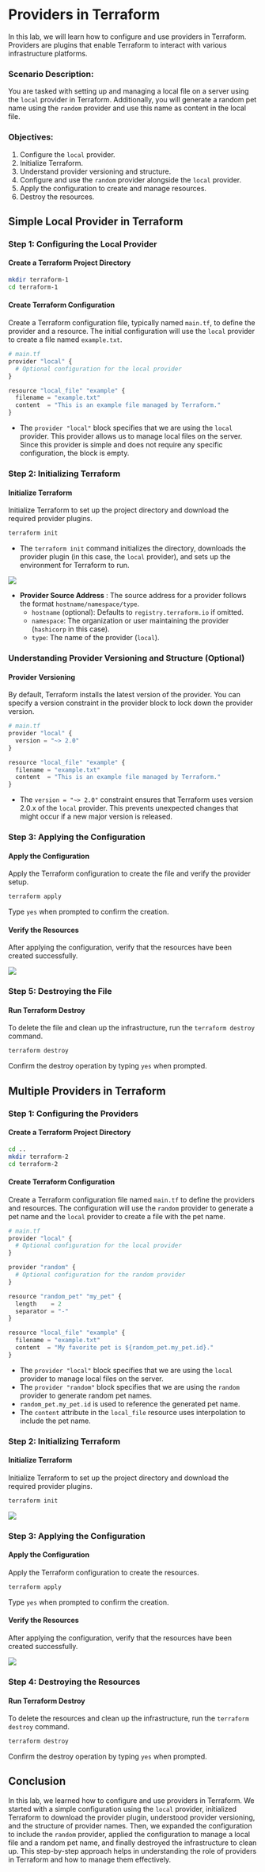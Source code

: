 # Providers in Terraform

In this lab, we will learn how to configure and use providers in Terraform. Providers are plugins that enable Terraform to interact with various infrastructure platforms.

### Scenario Description:
You are tasked with setting up and managing a local file on a server using the `local` provider in Terraform. Additionally, you will generate a random pet name using the `random` provider and use this name as content in the local file.

### Objectives:
1. Configure the `local` provider.
2. Initialize Terraform.
3. Understand provider versioning and structure.
4. Configure and use the `random` provider alongside the `local` provider.
5. Apply the configuration to create and manage resources.
6. Destroy the resources.

## Simple Local Provider in Terraform

### Step 1: Configuring the Local Provider

#### Create a Terraform Project Directory

```sh
mkdir terraform-1
cd terraform-1
```

#### Create Terraform Configuration
Create a Terraform configuration file, typically named `main.tf`, to define the provider and a resource. The initial configuration will use the `local` provider to create a file named `example.txt`.

```py
# main.tf
provider "local" {
  # Optional configuration for the local provider
}

resource "local_file" "example" {
  filename = "example.txt"
  content  = "This is an example file managed by Terraform."
}
```

- The `provider "local"` block specifies that we are using the `local` provider. This provider allows us to manage local files on the server. Since this provider is simple and does not require any specific configuration, the block is empty.

### Step 2: Initializing Terraform

#### Initialize Terraform
Initialize Terraform to set up the project directory and download the required provider plugins.

```sh
terraform init
```

- The `terraform init` command initializes the directory, downloads the provider plugin (in this case, the `local` provider), and sets up the environment for Terraform to run.

![](./images/lab-3-1.png)

- **Provider Source Address** : The source address for a provider follows the format `hostname/namespace/type`.
    - `hostname` (optional): Defaults to `registry.terraform.io` if omitted.
    - `namespace`: The organization or user maintaining the provider (`hashicorp` in this case).
    - `type`: The name of the provider (`local`).

### Understanding Provider Versioning and Structure (Optional)

#### Provider Versioning
By default, Terraform installs the latest version of the provider. You can specify a version constraint in the provider block to lock down the provider version.

```py
# main.tf
provider "local" {
  version = "~> 2.0"
}

resource "local_file" "example" {
  filename = "example.txt"
  content  = "This is an example file managed by Terraform."
}
```

- The `version = "~> 2.0"` constraint ensures that Terraform uses version 2.0.x of the `local` provider. This prevents unexpected changes that might occur if a new major version is released.


### Step 3: Applying the Configuration

#### Apply the Configuration
Apply the Terraform configuration to create the file and verify the provider setup.

```sh
terraform apply
```

Type `yes` when prompted to confirm the creation.

#### Verify the Resources
After applying the configuration, verify that the resources have been created successfully.

![](./images/1.png)


### Step 5: Destroying the File

#### Run Terraform Destroy
To delete the file and clean up the infrastructure, run the `terraform destroy` command.

```sh
terraform destroy
```

Confirm the destroy operation by typing `yes` when prompted.

## Multiple Providers in Terraform

### Step 1: Configuring the Providers

#### Create a Terraform Project Directory

```sh
cd ..
mkdir terraform-2
cd terraform-2
```

#### Create Terraform Configuration
Create a Terraform configuration file named `main.tf` to define the providers and resources. The configuration will use the `random` provider to generate a pet name and the `local` provider to create a file with the pet name.

```py
# main.tf
provider "local" {
  # Optional configuration for the local provider
}

provider "random" {
  # Optional configuration for the random provider
}

resource "random_pet" "my_pet" {
  length    = 2
  separator = "-"
}

resource "local_file" "example" {
  filename = "example.txt"
  content  = "My favorite pet is ${random_pet.my_pet.id}."
}
```

- The `provider "local"` block specifies that we are using the `local` provider to manage local files on the server.
- The `provider "random"` block specifies that we are using the `random` provider to generate random pet names.
- `random_pet.my_pet.id` is used to reference the generated pet name.
- The `content` attribute in the `local_file` resource uses interpolation to include the pet name.

### Step 2: Initializing Terraform

#### Initialize Terraform
Initialize Terraform to set up the project directory and download the required provider plugins.

```sh
terraform init
```

![](./images/lab-6-1.png)

### Step 3: Applying the Configuration

#### Apply the Configuration
Apply the Terraform configuration to create the resources.

```sh
terraform apply
```

Type `yes` when prompted to confirm the creation.


#### Verify the Resources
After applying the configuration, verify that the resources have been created successfully.

![](./images/2.png)

### Step 4: Destroying the Resources

#### Run Terraform Destroy
To delete the resources and clean up the infrastructure, run the `terraform destroy` command.

```sh
terraform destroy
```

Confirm the destroy operation by typing `yes` when prompted.

## Conclusion

In this lab, we learned how to configure and use providers in Terraform. We started with a simple configuration using the `local` provider, initialized Terraform to download the provider plugin, understood provider versioning, and the structure of provider names. Then, we expanded the configuration to include the `random` provider, applied the configuration to manage a local file and a random pet name, and finally destroyed the infrastructure to clean up. This step-by-step approach helps in understanding the role of providers in Terraform and how to manage them effectively.

